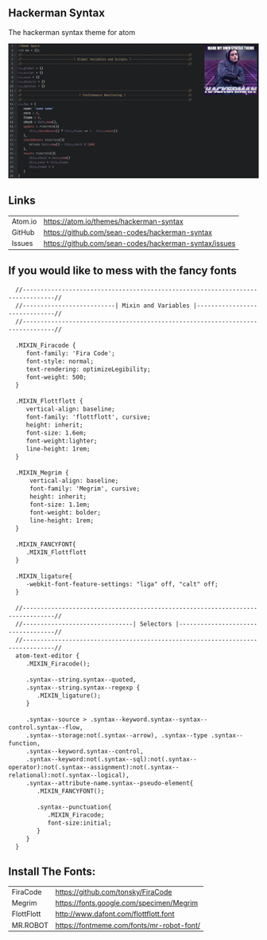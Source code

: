 ## Hackerman Syntax

The hackerman syntax theme for atom

![A screenshot of your theme](https://raw.githubusercontent.com/sean-codes/hackerman-syntax/master/example.png?v=5)

## Links

|         |                                                       |
|---------|-------------------------------------------------------|
| Atom.io | https://atom.io/themes/hackerman-syntax               |
| GitHub  | https://github.com/sean-codes/hackerman-syntax        |
| Issues  | https://github.com/sean-codes/hackerman-syntax/issues |

## If you would like to mess with the fancy fonts
      //-------------------------------------------------------------------------------//
      //--------------------------| Mixin and Variables |------------------------------//
      //-------------------------------------------------------------------------------//

      .MIXIN_Firacode {
         font-family: 'Fira Code';
         font-style: normal;
         text-rendering: optimizeLegibility;
         font-weight: 500;
      }

      .MIXIN_Flottflott {
         vertical-align: baseline;
         font-family: 'flottflott', cursive;
         height: inherit;
         font-size: 1.6em;
         font-weight:lighter;
         line-height: 1rem;
      }

      .MIXIN_Megrim {
          vertical-align: baseline;
          font-family: 'Megrim', cursive;
          height: inherit;
          font-size: 1.1em;
          font-weight: bolder;
          line-height: 1rem;
      }

      .MIXIN_FANCYFONT{
         .MIXIN_Flottflott
      }

      .MIXIN_ligature{
         -webkit-font-feature-settings: "liga" off, "calt" off;
      }

      //-------------------------------------------------------------------------------//
      //-------------------------------| Selectors |-----------------------------------//
      //-------------------------------------------------------------------------------//
      atom-text-editor {
         .MIXIN_Firacode();

         .syntax--string.syntax--quoted,
         .syntax--string.syntax--regexp {
            .MIXIN_ligature();
         }

         .syntax--source > .syntax--keyword.syntax--syntax--control.syntax--flow,
         .syntax--storage:not(.syntax--arrow), .syntax--type .syntax--function,
         .syntax--keyword.syntax--control,
         .syntax--keyword:not(.syntax--sql):not(.syntax--operator):not(.syntax--assignment):not(.syntax--relational):not(.syntax--logical),
         .syntax--attribute-name.syntax--pseudo-element{
            .MIXIN_FANCYFONT();

            .syntax--punctuation{
               .MIXIN_Firacode;
               font-size:initial;
            }
         }
      }

## Install The Fonts:

|            |                                                       |
|------------|-------------------------------------------------------|
|  FiraCode  | https://github.com/tonsky/FiraCode                    |
|   Megrim   | https://fonts.google.com/specimen/Megrim              |
| FlottFlott | http://www.dafont.com/flottflott.font                 |
|  MR.ROBOT  | https://fontmeme.com/fonts/mr-robot-font/             |
